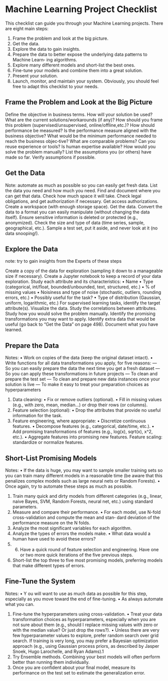 # Machine Learning Project Checklist
This checklist can guide you through your Machine Learning projects. There are
eight main steps:
1. Frame the problem and look at the big picture.
2. Get the data.
3. Explore the data to gain insights.
4. Prepare the data to better expose the underlying data patterns to Machine Learn‐
ing algorithms.
5. Explore many different models and short-list the best ones.
6. Fine-tune your models and combine them into a great solution.
7. Present your solution.
8. Launch, monitor, and maintain your system.
Obviously, you should feel free to adapt this checklist to your needs.


## Frame the Problem and Look at the Big Picture
 Define the objective in business terms.
How will your solution be used?
What are the current solutions/workarounds (if any)?
How should you frame this problem (supervised/unsupervised, online/offline,etc.)?
How should performance be measured?
Is the performance measure aligned with the business objective?
What would be the minimum performance needed to reach the business objec‐tive?
What are comparable problems? Can you reuse experience or tools?
Is human expertise available?
How would you solve the problem manually?
List the assumptions you (or others) have made so far.
 Verify assumptions if possible.

 ## Get the Data

 Note: automate as much as possible so you can easily get fresh data.
 List the data you need and how much you need.
Find and document where you can get that data.
Check how much space it will take.
Check legal obligations, and get authorization if necessary.
 Get access authorizations.
Create a workspace (with enough storage space).
 Get the data.
 Convert the data to a format you can easily manipulate (without changing the data itself).
 Ensure sensitive information is deleted or protected (e.g., anonymized).
Check the size and type of data (time series, sample, geographical, etc.).
Sample a test set, put it aside, and never look at it (no data snooping!).

## Explore the Data
note: try to gain insights from the Experts of these steps


Create a copy of the data for exploration (sampling it down to a manageable size if necessary).
Create a Jupyter notebook to keep a record of your data exploration.
Study each attribute and its characteristics:
• Name
• Type (categorical, int/float, bounded/unbounded, text, structured, etc.)
• % of missing values
• Noisiness and type of noise (stochastic, outliers, rounding errors, etc.)
• Possibly useful for the task?
• Type of distribution (Gaussian, uniform, logarithmic, etc.)
For supervised learning tasks, identify the target attribute(s).
 Visualize the data.
Study the correlations between attributes.
Study how you would solve the problem manually.
Identify the promising transformations you may want to apply.
Identify extra data that would be useful (go back to “Get the Data” on page 498).
Document what you have learned.

## Prepare the Data
Notes: 
• Work on copies of the data (keep the original dataset intact).
• Write functions for all data transformations you apply, for five reasons:
— So you can easily prepare the data the next time you get a fresh dataset
— So you can apply these transformations in future projects
— To clean and prepare the test set
— To clean and prepare new data instances once your solution is live
— To make it easy to treat your preparation choices as hyperparameters
1. Data cleaning:
• Fix or remove outliers (optional).
• Fill in missing values (e.g., with zero, mean, median…) or drop their rows (or
columns).
2. Feature selection (optional):
• Drop the attributes that provide no useful information for the task.
3. Feature engineering, where appropriate:
• Discretize continuous features.
• Decompose features (e.g., categorical, date/time, etc.).
• Add promising transformations of features (e.g., log(x), sqrt(x), x^2, etc.).
• Aggregate features into promising new features.
Feature scaling: standardize or normalize features.

## Short-List Promising Models

Notes:
• If the data is huge, you may want to sample smaller training sets so you can train
many different models in a reasonable time (be aware that this penalizes complex
models such as large neural nets or Random Forests).
• Once again, try to automate these steps as much as possible.
1. Train many quick and dirty models from different categories (e.g., linear, naive
Bayes, SVM, Random Forests, neural net, etc.) using standard parameters.
2. Measure and compare their performance.
• For each model, use N-fold cross-validation and compute the mean and stan‐
dard deviation of the performance measure on the N folds.
3. Analyze the most significant variables for each algorithm.
4. Analyze the types of errors the models make.
• What data would a human have used to avoid these errors?
5. 6. Have a quick round of feature selection and engineering.
Have one or two more quick iterations of the five previous steps.
7. Short-list the top three to five most promising models, preferring models that
make different types of errors.


## Fine-Tune the System
Notes:
• Y ou will want to use as much data as possible for this step, especially as you move
toward the end of fine-tuning.
• As always automate what you can.

1. Fine-tune the hyperparameters using cross-validation.
• Treat your data transformation choices as hyperparameters, especially when
you are not sure about them (e.g., should I replace missing values with zero or
with the median value? Or just drop the rows?).
• Unless there are very few hyperparameter values to explore, prefer random
search over grid search. If training is very long, you may prefer a Bayesian
optimization approach (e.g., using Gaussian process priors, as described by
Jasper Snoek, Hugo Larochelle, and Ryan Adams).1
2. Try Ensemble methods. Combining your best models will often perform better
than running them individually.
3. Once you are confident about your final model, measure its performance on the
test set to estimate the generalization error.